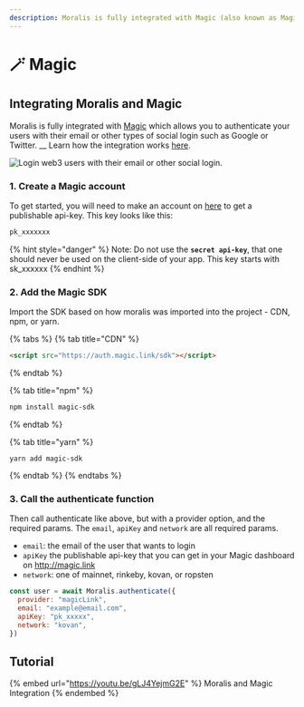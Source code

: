 ```yaml
---
description: Moralis is fully integrated with Magic (also known as Magic Link)
---
```


# 🪄 Magic

## Integrating Moralis and Magic

Moralis is fully integrated with [Magic](https://magic.link) which allows you to authenticate your users with their email or other types of social login such as Google or Twitter. __ Learn how the integration works [here](magic.md).

![Login web3 users with their email or other social login.](<../../../.gitbook/assets/Screenshot 2022-02-03 at 21.40.14.png>)

### 1. Create a Magic account

To get started, you will need to make an account on [here](https://go.magic.link/moralis-web3-magic) to get a publishable api-key. This key looks like this:

```javascript
pk_xxxxxxx
```

{% hint style="danger" %}
Note: Do not use the **`secret api-key`**, that one should never be used on the client-side of your app. This key starts with sk\_xxxxxx
{% endhint %}

### 2. Add the Magic SDK

Import the SDK based on how moralis was imported into the project - CDN, npm, or yarn.

{% tabs %}
{% tab title="CDN" %}
```html
<script src="https://auth.magic.link/sdk"></script>
```
{% endtab %}

{% tab title="npm" %}
```bash
npm install magic-sdk
```
{% endtab %}

{% tab title="yarn" %}
```
yarn add magic-sdk
```
{% endtab %}
{% endtabs %}

### 3. Call the authenticate function

Then call authenticate like above, but with a provider option, and the required params. The `email`, `apiKey` and `network` are all required params.

* `email`: the email of the user that wants to login
* `apiKey` the publishable api-key that you can get in your Magic dashboard on http://magic.link
* `network`: one of mainnet, rinkeby, kovan, or ropsten

```javascript
const user = await Moralis.authenticate({ 
  provider: "magicLink",
  email: "example@email.com",
  apiKey: "pk_xxxxx",
  network: "kovan",
})
```

## Tutorial

{% embed url="https://youtu.be/gLJ4YejmG2E" %}
Moralis and Magic Integration
{% endembed %}

